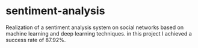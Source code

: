 # sentiment-analysis
Realization of a sentiment analysis system on social networks based on machine learning and deep learning techniques.
in this project I achieved a success rate of 87.92%.
